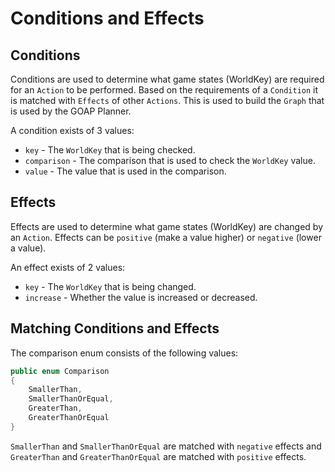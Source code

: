 ﻿# Conditions and Effects

## Conditions
Conditions are used to determine what game states (WorldKey) are required for an `Action` to be performed. Based on the requirements of a `Condition` it is matched with `Effects` of other `Actions`. This is used to build the `Graph` that is used by the GOAP Planner.

A condition exists of 3 values:
* `key` - The `WorldKey` that is being checked.
* `comparison` - The comparison that is used to check the `WorldKey` value.
* `value` - The value that is used in the comparison.

## Effects
Effects are used to determine what game states (WorldKey) are changed by an `Action`. Effects can be `positive` (make a value higher) or `negative` (lower a value).

An effect exists of 2 values:
* `key` - The `WorldKey` that is being changed.
* `increase` - Whether the value is increased or decreased.

## Matching Conditions and Effects

The comparison enum consists of the following values:

```csharp
public enum Comparison
{
    SmallerThan,
    SmallerThanOrEqual,
    GreaterThan,
    GreaterThanOrEqual
}
```

`SmallerThan` and `SmallerThanOrEqual` are matched with `negative` effects and `GreaterThan` and `GreaterThanOrEqual` are matched with `positive` effects.